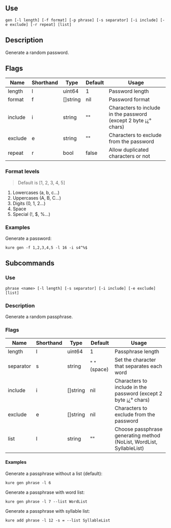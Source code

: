 ## Use

`gen [-l length] [-f format] [-p phrase] [-s separator] [-i include] [-e exclude] [-r repeat] [list]`

## Description

Generate a random password.

## Flags 

|  Name     | Shorthand |     Type      |    Default    |                           Usage                                       |
|-----------|-----------|---------------|---------------|-----------------------------------------------------------------------|
| length    | l         | uint64        | 1             | Password length                                                       |
| format    | f         | []string      | nil           | Password format                                                       |
| include   | i         | string        | ""            | Characters to include in the password (except 2 byte ¡¿° chars)       |
| exclude   | e         | string        | ""            | Characters to exclude from the password                               |
| repeat    | r         | bool          | false         | Allow duplicated characters or not                                    |

### Format levels

> Default is [1, 2, 3, 4, 5]

1. Lowercases (a, b, c...)
2. Uppercases (A, B, C...)
3. Digits (0, 1, 2...)
4. Space
5. Special (!, $, %...)

### Examples

Generate a password:
```
kure gen -f 1,2,3,4,5 -l 16 -i s4^%$
```

## Subcommands

### Use

`phrase <name> [-l length] [-s separator] [-i include] [-e exclude] [list]`

### Description

Generate a random passphrase.

### Flags

|  Name     | Shorthand |     Type      |    Default    |                           Usage                                       |
|-----------|-----------|---------------|---------------|-----------------------------------------------------------------------|
| length    | l         | uint64        | 1             | Passphrase length                                                     |
| separator | s         | string        | " " (space)   | Set the character that separates each word                            |
| include   | i         | []string      | nil           | Characters to include in the password (except 2 byte ¡¿° chars)       |
| exclude   | e         | []string      | nil           | Characters to exclude from the password                               |
| list      | l         | string        | ""            | Choose passphrase generating method (NoList, WordList, SyllableList)  |

#### Examples

Generate a passphrase without a list (default):
```
kure gen phrase -l 6
```

Generate a passphrase with word list:
```
kure gen phrase -l 7 --list WordList
```

Generate a passphrase with syllable list:
```
kure add phrase -l 12 -s = --list SyllableList
```